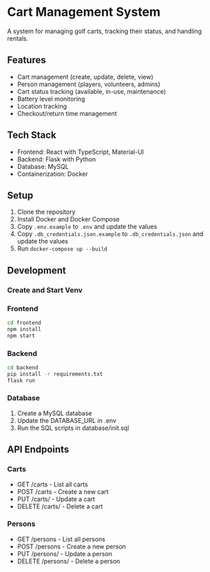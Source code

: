 # Cart Management System

A system for managing golf carts, tracking their status, and handling rentals.

## Features

- Cart management (create, update, delete, view)
- Person management (players, volunteers, admins)
- Cart status tracking (available, in-use, maintenance)
- Battery level monitoring
- Location tracking
- Checkout/return time management

## Tech Stack

- Frontend: React with TypeScript, Material-UI
- Backend: Flask with Python
- Database: MySQL
- Containerization: Docker

## Setup

1. Clone the repository
2. Install Docker and Docker Compose
3. Copy `.env.example` to `.env` and update the values
4. Copy `.db_credentials.json.example` to `.db_credentials.json` and update the values
4. Run `docker-compose up --build`

## Development

### Create and Start Venv

### Frontend 
```bash
cd frontend
npm install
npm start
```

### Backend
```bash
cd backend
pip install -r requirements.txt
flask run
```

### Database

1. Create a MySQL database
2. Update the DATABASE_URL in .env
3. Run the SQL scripts in database/init.sql

## API Endpoints

### Carts

- GET /carts - List all carts
- POST /carts - Create a new cart
- PUT /carts/<id> - Update a cart
- DELETE /carts/<id> - Delete a cart

### Persons

- GET /persons - List all persons
- POST /persons - Create a new person
- PUT /persons/<id> - Update a person
- DELETE /persons/<id> - Delete a person